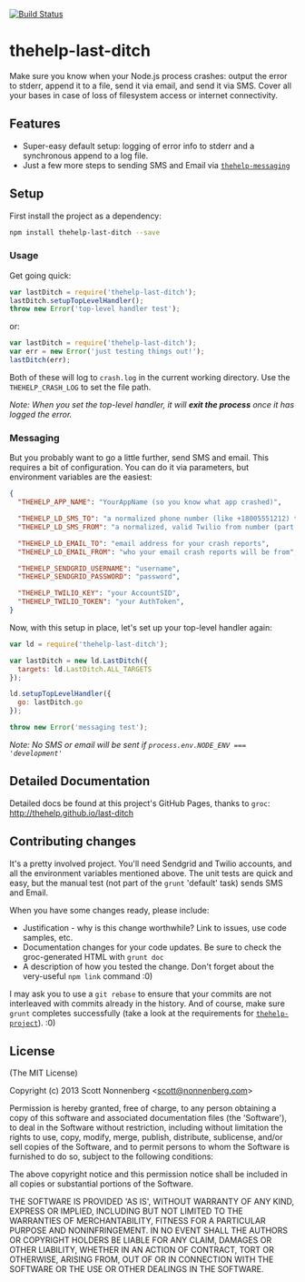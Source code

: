 [![Build Status](https://travis-ci.org/thehelp/last-ditch.svg?branch=master)](https://travis-ci.org/thehelp/last-ditch)

# thehelp-last-ditch

Make sure you know when your Node.js process crashes: output the error to stderr, append it to a file, send it via email, and send it via SMS. Cover all your bases in case of loss of filesystem access or internet connectivity.

## Features

* Super-easy default setup: logging of error info to stderr and a synchronous append to a log file.
* Just a few more steps to sending SMS and Email via [`thehelp-messaging`](https://github.com/thehelp/messaging)

## Setup

First install the project as a dependency:

```bash
npm install thehelp-last-ditch --save
```

### Usage

Get going quick:

```javascript
var lastDitch = require('thehelp-last-ditch');
lastDitch.setupTopLevelHandler();
throw new Error('top-level handler test');
```

or:

```javascript
var lastDitch = require('thehelp-last-ditch');
var err = new Error('just testing things out!');
lastDitch(err);
```

Both of these will log to `crash.log` in the current working directory. Use the `THEHELP_CRASH_LOG` to set the file path.

_Note: When you set the top-level handler, it will **exit the process** once it has logged the error._

### Messaging

But you probably want to go a little further, send SMS and email. This requires a bit of configuration. You can do it via parameters, but environment variables are the easiest:


```json
{
  "THEHELP_APP_NAME": "YourAppName (so you know what app crashed)",

  "THEHELP_LD_SMS_TO": "a normalized phone number (like +18005551212) to receive SMS reports",
  "THEHELP_LD_SMS_FROM": "a normalized, valid Twilio from number (part of your Twilio account)",

  "THEHELP_LD_EMAIL_TO": "email address for your crash reports",
  "THEHELP_LD_EMAIL_FROM": "who your email crash reports will be from",

  "THEHELP_SENDGRID_USERNAME": "username",
  "THEHELP_SENDGRID_PASSWORD": "password",

  "THEHELP_TWILIO_KEY": "your AccountSID",
  "THEHELP_TWILIO_TOKEN": "your AuthToken",
}
```

Now, with this setup in place, let's set up your top-level handler again:

```javascript
var ld = require('thehelp-last-ditch');

var lastDitch = new ld.LastDitch({
  targets: ld.LastDitch.ALL_TARGETS
});

ld.setupTopLevelHandler({
  go: lastDitch.go
});

throw new Error('messaging test');
```

_Note: No SMS or email will be sent if `process.env.NODE_ENV === 'development'`_

## Detailed Documentation

Detailed docs be found at this project's GitHub Pages, thanks to `groc`: <http://thehelp.github.io/last-ditch>


## Contributing changes

It's a pretty involved project. You'll need Sendgrid and Twilio accounts, and all the environment variables mentioned above. The unit tests are quick and easy, but the manual test (not part of the `grunt` 'default' task) sends SMS and Email.

When you have some changes ready, please include:

* Justification - why is this change worthwhile? Link to issues, use code samples, etc.
* Documentation changes for your code updates. Be sure to check the groc-generated HTML with `grunt doc`
* A description of how you tested the change. Don't forget about the very-useful `npm link` command :0)

I may ask you to use a `git rebase` to ensure that your commits are not interleaved with commits already in the history. And of course, make sure `grunt` completes successfully (take a look at the requirements for [`thehelp-project`](https://github.com/thehelp/project)). :0)


## License

(The MIT License)

Copyright (c) 2013 Scott Nonnenberg &lt;scott@nonnenberg.com&gt;

Permission is hereby granted, free of charge, to any person obtaining
a copy of this software and associated documentation files (the
'Software'), to deal in the Software without restriction, including
without limitation the rights to use, copy, modify, merge, publish,
distribute, sublicense, and/or sell copies of the Software, and to
permit persons to whom the Software is furnished to do so, subject to
the following conditions:

The above copyright notice and this permission notice shall be
included in all copies or substantial portions of the Software.

THE SOFTWARE IS PROVIDED 'AS IS', WITHOUT WARRANTY OF ANY KIND,
EXPRESS OR IMPLIED, INCLUDING BUT NOT LIMITED TO THE WARRANTIES OF
MERCHANTABILITY, FITNESS FOR A PARTICULAR PURPOSE AND NONINFRINGEMENT.
IN NO EVENT SHALL THE AUTHORS OR COPYRIGHT HOLDERS BE LIABLE FOR ANY
CLAIM, DAMAGES OR OTHER LIABILITY, WHETHER IN AN ACTION OF CONTRACT,
TORT OR OTHERWISE, ARISING FROM, OUT OF OR IN CONNECTION WITH THE
SOFTWARE OR THE USE OR OTHER DEALINGS IN THE SOFTWARE.
